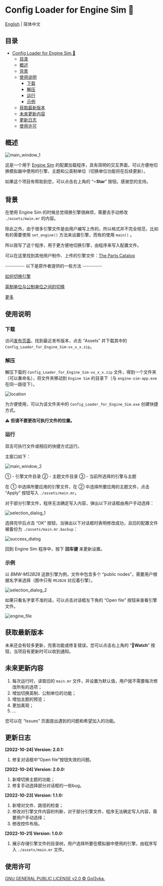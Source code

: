 # Config Loader for Engine Sim :car:

[English](README.md) | 简体中文

## 目录

- [Config Loader for Engine Sim :car:](#config-loader-for-engine-sim-car)
  - [目录](#目录)
  - [概述](#概述)
  - [背景](#背景)
  - [使用说明](#使用说明)
    - [下载](#下载)
    - [解压](#解压)
    - [运行](#运行)
    - [示例](#示例)
  - [获取最新版本](#获取最新版本)
  - [未来更新内容](#未来更新内容)
  - [更新日志](#更新日志)
  - [使用许可](#使用许可)

## 概述

![main_window_1](./README.assets/main_window_1.png)

这是一个用于 [Engine Sim](https://github.com/ange-yaghi/engine-sim) 的配置加载程序，具有简明的交互界面，可以方便地切换模拟器中使用的引擎、主题和公英制单位（切换单位功能将在后续更新）。

如果这个项目有帮助到您，可以点击右上角的 “:star:**Star**” 按钮。感谢您的支持。

## 背景

在使用 Engine Sim 的时候总觉得换引擎很麻烦，需要去手动修改 ```./assets/main.mr``` 的内容。

除此之外，由于很多引擎文件是由用户编写上传的，所以格式并不完全规范，比如有的需要使用 ```set_engine()``` 方法来设置引擎，而有的使用 ```main()``` 。

所以我写了这个程序，用于更方便地切换引擎，由程序来写入配置文件。

可以在这里找到其他用户制作、上传的引擎文件：[The Parts Catalog](https://catalog.engine-sim.parts/)

---------- 以下是原作者提供的一些方法 ----------

[如何切换引擎](https://github.com/ange-yaghi/engine-sim/wiki/How-to-change-engines)

[英制单位与公制单位之间的切换](https://github.com/ange-yaghi/engine-sim/wiki/Changing-between-imperial-and-metric-units)

[更多](https://github.com/ange-yaghi/engine-sim/wiki/Frequently-Asked-Questions)

## 使用说明

### 下载

访问[发布页面](https://github.com/Golevka2001/Config-Loader-for-Engine-Sim/releases)，找到最近发布版本，点击 “Assets” 并下载其中的 ```Config_Loader_for_Engine_Sim-vx_x_x.zip```。

### 解压

解压下载的 ```Config_Loader_for_Engine_Sim-vx_x_x.zip``` 文件，得到一个文件夹（可以重命名），将文件夹移动到 ```Engine Sim``` 的目录下（与   ```engine-sim-app.exe``` 在同一路径下）。

![location](./README.assets/location.png)

为方便使用，可以为该文件夹中的 ```Config_Loader_for_Engine_Sim.exe``` 创建快捷方式。

:warning: **但请不要更改可执行文件的位置。**

### 运行

双击可执行文件或相应的快捷方式运行。

主窗口如下：

![main_window_2](./README.assets/main_window_2.png)

① - 引擎文件目录
② - 主题文件目录
③ - 当前所选择的引擎与主题

在 ① 中选择所要应用的引擎文件，在 ② 中选择所要应用的主题文件，点击 “Apply” 按钮写入 ```./assets/main.mr```。

对于部分引擎文件，程序无法确定写入内容，弹出以下对话框由用户手动选择：

![selection_dialog_1](./README.assets/selection_dialog_1.png)

选择完毕后点击 “OK” 按钮，当弹出以下对话框时表明修改成功，且旧的配置文件被备份为 ```./assets/main.mr.backup```：

![success_dialog](./README.assets/success_dialog.png)

回到 Engine Sim 程序中，按下 **回车键** 来更新设置。

### 示例

以 *BMW-M52B28* 这款引擎为例，文件中包含多个 “public nodes”，需要用户根据名字来选择（图中只有 ```M52B28``` 对应着引擎）。

![selection_dialog_2](./README.assets/selection_dialog_2.png)

如果只看名字拿不准的话，可以点击对话框左下角的 “Open file” 按钮来查看引擎文件。

![engine_file](./README.assets/engine_file.png)

## 获取最新版本

未来还会有较多更新，完善功能或修复错误，您可以点击右上角的 “:eyes:**Watch**”  按钮，当项目有更新时可以收到通知。

## 未来更新内容

1. 每次运行时，读取旧的 ```main.mr``` 文件，并设置为默认值，用户就不需要每次修改所有的选项；
2. 增加切换英制、公制单位的功能；
3. 增加主题的预览；
4. 更加美观；
5. ...

您可以在 “Issues” 页面提出遇到的问题和希望加入的功能。

## 更新日志

**[2022-10-24] Version: 2.0.1:**

1. 修复对话框中“Open file”按钮失效的问题。

**[2022-10-24] Version: 2.0.0:**

1. 新增切换主题的功能；
2. 修复手动选择部分对话框的一些bug。

**[2022-10-23] Version: 1.1.0:**

1. 新增对文件、路径的检查；
2. 修改对引擎文件内容的判断，对于部分引擎文件，程序无法确定写入内容，需要用户手动选择；
3. 修改控件布局。

**[2022-10-21] Version: 1.0.0:**

1. 展示存储引擎文件的目录树，用户选择所要在模拟器中使用的引擎，由程序写入 ```./assets/main.mr``` 文件。

## 使用许可

[GNU GENERAL PUBLIC LICENSE v2.0 © Gol3vka.](./LICENSE)
